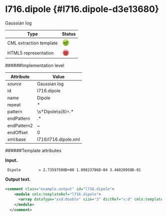 # l716.dipole {#l716.dipole-d3e13680}

Gaussian log


| Type                                                                                                                                                | Status                                                                                                                                              |
|----|----|
| CML extraction template                                                                                                                             | ![](/imgs/Total.png)                                                                                                                                |
| HTML5 representation                                                                                                                                | ![](/imgs/None.png)                                                                                                                                 |

######Implementation level

| Attribute                                                                                                                                           | Value                                                                                                                                               |
|----|----|
| *source*                                                                                                                                            | Gaussian log                                                                                                                                        |
| id                                                                                                                                                  | l716.dipole                                                                                                                                         |
| name                                                                                                                                                | Dipole                                                                                                                                              |
| repeat                                                                                                                                              | \*                                                                                                                                                  |
| pattern                                                                                                                                             | \\s\*Dipole\\s{8}=.\*                                                                                                                               |
| endPattern                                                                                                                                          | .\*                                                                                                                                                 |
| endPattern2                                                                                                                                         | \~                                                                                                                                                  |
| endOffset                                                                                                                                           | 0                                                                                                                                                   |
| xml:base                                                                                                                                            | l716/l716.dipole.xml                                                                                                                                |

######Template attributes

**Input.**

     Dipole        = 2.73597500D+00 1.09823786D-04 3.46020958D-01
      

**Output text.**

```xml
<comment class="example.output" id="l716.dipole">
    <module cmlx:templateRef="l716.dipole">
      <array dataType="xsd:double" size="3" dictRef="x:d" cmlx:templateRef="dipole">2.735975 1.09823786E-4 0.346020958</array>
    </module>
  </comment>
```

